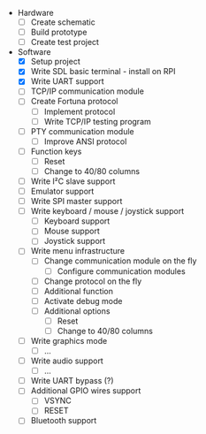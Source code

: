 - Hardware
  - [ ] Create schematic
  - [ ] Build prototype
  - [ ] Create test project
- Software
  - [x] Setup project
  - [x] Write SDL basic terminal - install on RPI
  - [x] Write UART support
  - [ ] TCP/IP communication module
  - [ ] Create Fortuna protocol
    - [ ] Implement protocol
    - [ ] Write TCP/IP testing program
  - [ ] PTY communication module
    - [ ] Improve ANSI protocol
  - [ ] Function keys
    - [ ] Reset
    - [ ] Change to 40/80 columns
  - [ ] Write I²C slave support
  - [ ] Emulator support
  - [ ] Write SPI master support
  - [ ] Write keyboard / mouse / joystick support
    - [ ] Keyboard support
    - [ ] Mouse support
    - [ ] Joystick support
  - [ ] Write menu infrastructure
    - [ ] Change communication module on the fly
      - [ ] Configure communication modules
    - [ ] Change protocol on the fly
    - [ ] Additional function
    - [ ] Activate debug mode
    - [ ] Additional options
      - [ ] Reset
      - [ ] Change to 40/80 columns
  - [ ] Write graphics mode
    - [ ] ...
  - [ ] Write audio support
    - [ ] ...
  - [ ] Write UART bypass (?)
  - [ ] Additional GPIO wires support
    - [ ] VSYNC
    - [ ] RESET
  - [ ] Bluetooth support